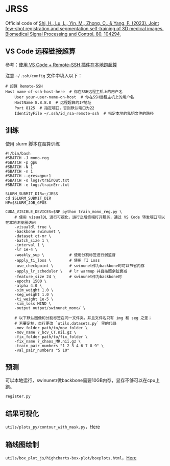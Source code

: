 # JRSS
Official code of [Shi, H., Lu, L., Yin, M., Zhong, C., & Yang, F. (2023). Joint few-shot registration and segmentation self-training of 3D medical images. Biomedical Signal Processing and Control, 80, 104294.](https://doi.org/10.1016/j.bspc.2022.104294)


## VS Code 远程链接超算

参考：[使用 VS Code + Remote-SSH 插件在本地跑超算](https://blog.csdn.net/qq_36484003/article/details/109595387)

注意 `~/.ssh/config` 文件中填入以下：

```shell script
# 超算 Remote-SSH
Host name-of-ssh-host-here  # 你在SSH远程主机上的用户名
    User your-user-name-on-host  # 你在SSH远程主机上的用户名
    HostName 8.8.8.8  # 远程超算的IP地址
    Port 8125  # 指定端口，否则默认端口为22
    IdentityFile ~/.ssh/id_rsa-remote-ssh  # 指定本地的私钥文件的路径
```

## 训练

使用 slurm 脚本在超算训练

```shell script
#!/bin/bash
#SBATCH -J mono-reg
#SBATCH -p gpu
#SBATCH -N 1
#SBATCH -n 1
#SBATCH --gres=gpu:1
#SBATCH -o logs/trainOut.txt
#SBATCH -e logs/trainErr.txt

SLURM_SUBMIT_DIR=~/JRSS
cd $SLURM_SUBMIT_DIR
NP=$SLURM_JOB_GPUS

CUDA_VISIBLE_DEVICES=$NP python train_mono_reg.py \
    # 使用 visualDL 进行可视化，运行之后终端打开服务，通过 VS Code 转发端口可以在本地浏览器访问
    -visualdl true \    
    -backbone swinunet \
    -dataset ct-mr \
    -batch_size 1 \
    -interval 1 \
    -lr 1e-4 \
    -weakly_sup \           # 使用分割标签进行弱监督
    -apply_ti_loss \        # 使用 TI Loss
    -use_checkpoint \       # swinunet作为backbone时可以节省内存
    -apply_lr_scheduler \   # lr warmup 并且按照余弦衰减
    -feature_size 24 \      # swinunet作为backbone时
    -epochs 1500 \
    -alpha 4.0 \
    -sim_weight 1.0 \
    -seg_weight 1.0 \
    -ti_weight 1e-5 \
    -sim_loss MIND \
    -output output/swinunet_mono/ \

    # 以下默认图像和分割标签在同一文件夹，并且文件名只有 img 和 seg 之差；
    # 若要定制，自行更改 `utils.datasets.py` 里的代码
    -mov_folder path/to/mov_folder \
    -mov_name ?_bcv_CT.nii.gz \
    -fix_folder path/to/fix_folder \
    -fix_name ?_chaos_MR.nii.gz \
    -train_pair_numbers "1 2 3 4 6 7 8 9" \
    -val_pair_numbers "5 10"

```

## 预测
可以本地运行，swinunetr做backbone需要10GB内存，显存不够可以在cpu上跑。

`register.py`

## 结果可视化

`utils/plots_py/contour_with_mask.py`，[Here](utils/plots_py/README.md)

## 箱线图绘制

`utils/box_plot_js/highcharts-box-plot/boxplots.html`，[Here](utils/box_plot_js/highcharts-box-plot/README.md)

